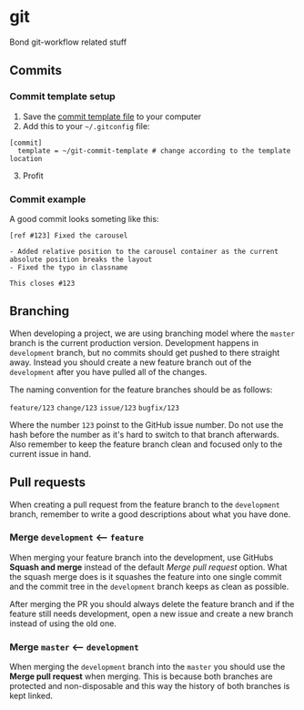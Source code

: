 # git
Bond git-workflow related stuff

## Commits

### Commit template setup

1. Save the [commit template file](https://github.com/bond-agency/git/blob/master/git-commit-template) to your computer
2. Add this to your `~/.gitconfig` file:

```
[commit]
  template = ~/git-commit-template # change according to the template location
```
3. Profit

### Commit example

A good commit looks someting like this:
```
[ref #123] Fixed the carousel

- Added relative position to the carousel container as the current
absolute position breaks the layout
- Fixed the typo in classname

This closes #123
```

## Branching

When developing a project, we are using branching model where the `master` branch is the current production version. Development happens in `development` branch, but no commits should get pushed to there straight away. Instead you should create a new feature branch out of the `development` after you have pulled all of the changes.

The naming convention for the feature branches should be as follows:

`feature/123`
`change/123`
`issue/123`
`bugfix/123`

Where the number `123` poinst to the GitHub issue number. Do not use the hash before the number as it's hard to switch to that branch afterwards. Also remember to keep the feature branch clean and focused only to the current issue in hand.

## Pull requests

When creating a pull request from the feature branch to the `development` branch, remember to write a good descriptions about what you have done.

### Merge `development` <-- `feature`

When merging your feature branch into the development, use GitHubs **Squash and merge** instead of the default *Merge pull request* option. What the squash merge does is it squashes the feature into one single commit and the commit tree in the `development` branch keeps as clean as possible.

After merging the PR you should always delete the feature branch and if the feature still needs development, open a new issue and create a new branch instead of using the old one.

### Merge `master` <-- `development`

When merging the `development` branch into the `master` you should use the **Merge pull request** when merging. This is because both branches are protected and non-disposable and this way the history of both branches is kept linked.
